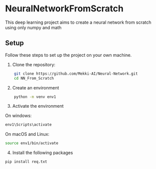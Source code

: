 # NeuralNetworkFromScratch
This deep learning project aims to create a neural network from scratch using only numpy and math
## Setup

Follow these steps to set up the project on your own machine.

1. Clone the repository:

```sh
    git clone https://github.com/Mekki-AI/Neural-Network.git
    cd NN_From_Scratch
```
2. Create an environment

```sh
    python -m venv env1
```

3. Activate the environment

On windows:

```sh
env1\Scripts\activate
```
On macOS and Linux:

```sh
source env1/bin/activate
```

4. Install the following packages
```sh
pip install req.txt
```
